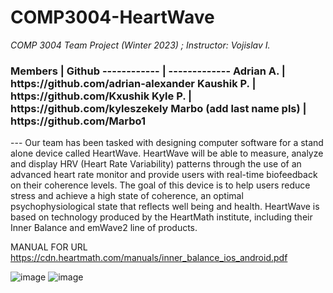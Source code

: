 # COMP3004-HeartWave

<i> COMP 3004 Team Project (Winter 2023) ; Instructor: Vojislav I. </i>

<h3>
Members | Github
------------ | -------------
Adrian A. | https://github.com/adrian-alexander
Kaushik P. | https://github.com/Kxushik
Kyle P.    | https://github.com/kyleszekely
Marbo (add last name pls) | https://github.com/Marbo1
</h3>
---
Our team has been tasked with designing computer software for a stand alone device called 
HeartWave. HeartWave will be able to measure, analyze and display HRV (Heart Rate 
Variability) patterns through the use of an advanced heart rate monitor and provide users with 
real-time biofeedback on their coherence levels. The goal of this device is to help users reduce 
stress and achieve a high state of coherence, an optimal psychophysiological state that reflects 
well being and health. HeartWave is based on technology produced by the HeartMath institute, 
including their Inner Balance and emWave2 line of products.

MANUAL FOR URL
https://cdn.heartmath.com/manuals/inner_balance_ios_android.pdf

![image](https://user-images.githubusercontent.com/54908454/227802585-b137595f-9dfa-4377-9b3d-4c4484194382.png)
![image](https://user-images.githubusercontent.com/54908454/227802595-c3ce55ba-1805-4e92-996b-90e01c5c5e81.png)
